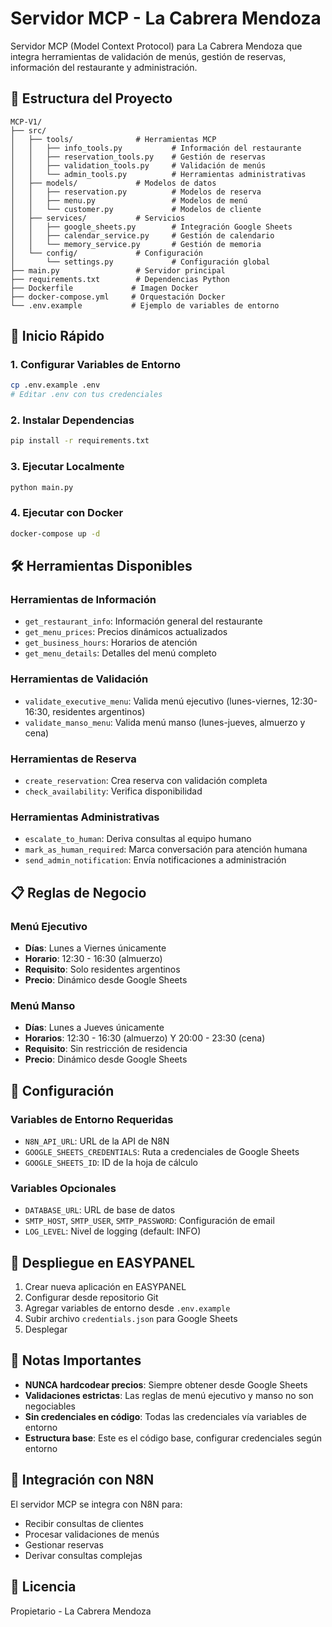 # Servidor MCP - La Cabrera Mendoza

Servidor MCP (Model Context Protocol) para La Cabrera Mendoza que integra herramientas de validación de menús, gestión de reservas, información del restaurante y administración.

## 📁 Estructura del Proyecto

```
MCP-V1/
├── src/
│   ├── tools/              # Herramientas MCP
│   │   ├── info_tools.py           # Información del restaurante
│   │   ├── reservation_tools.py    # Gestión de reservas
│   │   ├── validation_tools.py     # Validación de menús
│   │   └── admin_tools.py          # Herramientas administrativas
│   ├── models/             # Modelos de datos
│   │   ├── reservation.py          # Modelos de reserva
│   │   ├── menu.py                 # Modelos de menú
│   │   └── customer.py             # Modelos de cliente
│   ├── services/           # Servicios
│   │   ├── google_sheets.py        # Integración Google Sheets
│   │   ├── calendar_service.py     # Gestión de calendario
│   │   └── memory_service.py       # Gestión de memoria
│   └── config/             # Configuración
│       └── settings.py             # Configuración global
├── main.py                 # Servidor principal
├── requirements.txt        # Dependencias Python
├── Dockerfile             # Imagen Docker
├── docker-compose.yml     # Orquestación Docker
└── .env.example           # Ejemplo de variables de entorno
```

## 🚀 Inicio Rápido

### 1. Configurar Variables de Entorno

```bash
cp .env.example .env
# Editar .env con tus credenciales
```

### 2. Instalar Dependencias

```bash
pip install -r requirements.txt
```

### 3. Ejecutar Localmente

```bash
python main.py
```

### 4. Ejecutar con Docker

```bash
docker-compose up -d
```

## 🛠️ Herramientas Disponibles

### Herramientas de Información
- `get_restaurant_info`: Información general del restaurante
- `get_menu_prices`: Precios dinámicos actualizados
- `get_business_hours`: Horarios de atención
- `get_menu_details`: Detalles del menú completo

### Herramientas de Validación
- `validate_executive_menu`: Valida menú ejecutivo (lunes-viernes, 12:30-16:30, residentes argentinos)
- `validate_manso_menu`: Valida menú manso (lunes-jueves, almuerzo y cena)

### Herramientas de Reserva
- `create_reservation`: Crea reserva con validación completa
- `check_availability`: Verifica disponibilidad

### Herramientas Administrativas
- `escalate_to_human`: Deriva consultas al equipo humano
- `mark_as_human_required`: Marca conversación para atención humana
- `send_admin_notification`: Envía notificaciones a administración

## 📋 Reglas de Negocio

### Menú Ejecutivo
- **Días**: Lunes a Viernes únicamente
- **Horario**: 12:30 - 16:30 (almuerzo)
- **Requisito**: Solo residentes argentinos
- **Precio**: Dinámico desde Google Sheets

### Menú Manso
- **Días**: Lunes a Jueves únicamente
- **Horarios**: 12:30 - 16:30 (almuerzo) Y 20:00 - 23:30 (cena)
- **Requisito**: Sin restricción de residencia
- **Precio**: Dinámico desde Google Sheets

## 🔧 Configuración

### Variables de Entorno Requeridas

- `N8N_API_URL`: URL de la API de N8N
- `GOOGLE_SHEETS_CREDENTIALS`: Ruta a credenciales de Google Sheets
- `GOOGLE_SHEETS_ID`: ID de la hoja de cálculo

### Variables Opcionales

- `DATABASE_URL`: URL de base de datos
- `SMTP_HOST`, `SMTP_USER`, `SMTP_PASSWORD`: Configuración de email
- `LOG_LEVEL`: Nivel de logging (default: INFO)

## 🐳 Despliegue en EASYPANEL

1. Crear nueva aplicación en EASYPANEL
2. Configurar desde repositorio Git
3. Agregar variables de entorno desde `.env.example`
4. Subir archivo `credentials.json` para Google Sheets
5. Desplegar

## 📝 Notas Importantes

- **NUNCA hardcodear precios**: Siempre obtener desde Google Sheets
- **Validaciones estrictas**: Las reglas de menú ejecutivo y manso no son negociables
- **Sin credenciales en código**: Todas las credenciales vía variables de entorno
- **Estructura base**: Este es el código base, configurar credenciales según entorno

## 🔗 Integración con N8N

El servidor MCP se integra con N8N para:
- Recibir consultas de clientes
- Procesar validaciones de menús
- Gestionar reservas
- Derivar consultas complejas

## 📄 Licencia

Propietario - La Cabrera Mendoza

